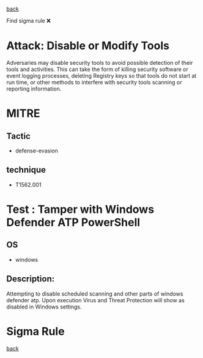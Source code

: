 
[back](../index.md)

Find sigma rule :x: 

# Attack: Disable or Modify Tools 

Adversaries may disable security tools to avoid possible detection of their tools and activities. This can take the form of killing security software or event logging processes, deleting Registry keys so that tools do not start at run time, or other methods to interfere with security tools scanning or reporting information.

# MITRE
## Tactic
  - defense-evasion


## technique
  - T1562.001


# Test : Tamper with Windows Defender ATP PowerShell
## OS
  - windows


## Description:
Attempting to disable scheduled scanning and other parts of windows defender atp. Upon execution Virus and Threat Protection will show as disabled
in Windows settings.


# Sigma Rule


[back](../index.md)
